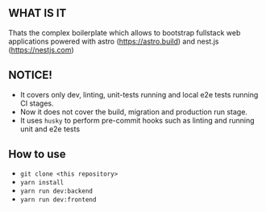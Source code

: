 WHAT IS IT
---
Thats the complex boilerplate which allows to bootstrap fullstack web applications powered with astro (https://astro.build) and nest.js (https://nestjs.com) 

NOTICE!
---
* It covers only dev, linting, unit-tests running and local e2e tests running CI stages.
* Now it does not cover the build, migration and production run stage.
* It uses `husky` to perform pre-commit hooks such as linting and running unit and e2e tests


How to use
---
* `git clone <this repository>`
* `yarn install`
* `yarn run dev:backend`
* `yarn run dev:frontend`
